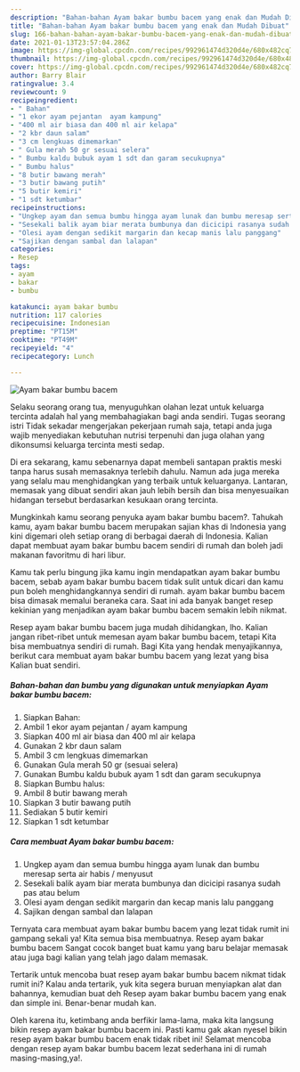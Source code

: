 ```yaml
---
description: "Bahan-bahan Ayam bakar bumbu bacem yang enak dan Mudah Dibuat"
title: "Bahan-bahan Ayam bakar bumbu bacem yang enak dan Mudah Dibuat"
slug: 166-bahan-bahan-ayam-bakar-bumbu-bacem-yang-enak-dan-mudah-dibuat
date: 2021-01-13T23:57:04.286Z
image: https://img-global.cpcdn.com/recipes/992961474d320d4e/680x482cq70/ayam-bakar-bumbu-bacem-foto-resep-utama.jpg
thumbnail: https://img-global.cpcdn.com/recipes/992961474d320d4e/680x482cq70/ayam-bakar-bumbu-bacem-foto-resep-utama.jpg
cover: https://img-global.cpcdn.com/recipes/992961474d320d4e/680x482cq70/ayam-bakar-bumbu-bacem-foto-resep-utama.jpg
author: Barry Blair
ratingvalue: 3.4
reviewcount: 9
recipeingredient:
- " Bahan"
- "1 ekor ayam pejantan  ayam kampung"
- "400 ml air biasa dan 400 ml air kelapa"
- "2 kbr daun salam"
- "3 cm lengkuas dimemarkan"
- " Gula merah 50 gr sesuai selera"
- " Bumbu kaldu bubuk ayam 1 sdt dan garam secukupnya"
- " Bumbu halus"
- "8 butir bawang merah"
- "3 butir bawang putih"
- "5 butir kemiri"
- "1 sdt ketumbar"
recipeinstructions:
- "Ungkep ayam dan semua bumbu hingga ayam lunak dan bumbu meresap serta air habis / menyusut"
- "Sesekali balik ayam biar merata bumbunya dan dicicipi rasanya sudah pas atau belum"
- "Olesi ayam dengan sedikit margarin dan kecap manis lalu panggang"
- "Sajikan dengan sambal dan lalapan"
categories:
- Resep
tags:
- ayam
- bakar
- bumbu

katakunci: ayam bakar bumbu 
nutrition: 117 calories
recipecuisine: Indonesian
preptime: "PT15M"
cooktime: "PT49M"
recipeyield: "4"
recipecategory: Lunch

---
```



![Ayam bakar bumbu bacem](https://img-global.cpcdn.com/recipes/992961474d320d4e/680x482cq70/ayam-bakar-bumbu-bacem-foto-resep-utama.jpg)

Selaku seorang orang tua, menyuguhkan olahan lezat untuk keluarga tercinta adalah hal yang membahagiakan bagi anda sendiri. Tugas seorang istri Tidak sekadar mengerjakan pekerjaan rumah saja, tetapi anda juga wajib menyediakan kebutuhan nutrisi terpenuhi dan juga olahan yang dikonsumsi keluarga tercinta mesti sedap.

Di era  sekarang, kamu sebenarnya dapat membeli santapan praktis meski tanpa harus susah memasaknya terlebih dahulu. Namun ada juga mereka yang selalu mau menghidangkan yang terbaik untuk keluarganya. Lantaran, memasak yang dibuat sendiri akan jauh lebih bersih dan bisa menyesuaikan hidangan tersebut berdasarkan kesukaan orang tercinta. 



Mungkinkah kamu seorang penyuka ayam bakar bumbu bacem?. Tahukah kamu, ayam bakar bumbu bacem merupakan sajian khas di Indonesia yang kini digemari oleh setiap orang di berbagai daerah di Indonesia. Kalian dapat membuat ayam bakar bumbu bacem sendiri di rumah dan boleh jadi makanan favoritmu di hari libur.

Kamu tak perlu bingung jika kamu ingin mendapatkan ayam bakar bumbu bacem, sebab ayam bakar bumbu bacem tidak sulit untuk dicari dan kamu pun boleh menghidangkannya sendiri di rumah. ayam bakar bumbu bacem bisa dimasak memalui beraneka cara. Saat ini ada banyak banget resep kekinian yang menjadikan ayam bakar bumbu bacem semakin lebih nikmat.

Resep ayam bakar bumbu bacem juga mudah dihidangkan, lho. Kalian jangan ribet-ribet untuk memesan ayam bakar bumbu bacem, tetapi Kita bisa membuatnya sendiri di rumah. Bagi Kita yang hendak menyajikannya, berikut cara membuat ayam bakar bumbu bacem yang lezat yang bisa Kalian buat sendiri.

<!--inarticleads1-->

##### Bahan-bahan dan bumbu yang digunakan untuk menyiapkan Ayam bakar bumbu bacem:

1. Siapkan  Bahan:
1. Ambil 1 ekor ayam pejantan / ayam kampung
1. Siapkan 400 ml air biasa dan 400 ml air kelapa
1. Gunakan 2 kbr daun salam
1. Ambil 3 cm lengkuas dimemarkan
1. Gunakan  Gula merah 50 gr (sesuai selera)
1. Gunakan  Bumbu kaldu bubuk ayam 1 sdt dan garam secukupnya
1. Siapkan  Bumbu halus:
1. Ambil 8 butir bawang merah
1. Siapkan 3 butir bawang putih
1. Sediakan 5 butir kemiri
1. Siapkan 1 sdt ketumbar




<!--inarticleads2-->

##### Cara membuat Ayam bakar bumbu bacem:

1. Ungkep ayam dan semua bumbu hingga ayam lunak dan bumbu meresap serta air habis / menyusut
1. Sesekali balik ayam biar merata bumbunya dan dicicipi rasanya sudah pas atau belum
1. Olesi ayam dengan sedikit margarin dan kecap manis lalu panggang
1. Sajikan dengan sambal dan lalapan




Ternyata cara membuat ayam bakar bumbu bacem yang lezat tidak rumit ini gampang sekali ya! Kita semua bisa membuatnya. Resep ayam bakar bumbu bacem Sangat cocok banget buat kamu yang baru belajar memasak atau juga bagi kalian yang telah jago dalam memasak.

Tertarik untuk mencoba buat resep ayam bakar bumbu bacem nikmat tidak rumit ini? Kalau anda tertarik, yuk kita segera buruan menyiapkan alat dan bahannya, kemudian buat deh Resep ayam bakar bumbu bacem yang enak dan simple ini. Benar-benar mudah kan. 

Oleh karena itu, ketimbang anda berfikir lama-lama, maka kita langsung bikin resep ayam bakar bumbu bacem ini. Pasti kamu gak akan nyesel bikin resep ayam bakar bumbu bacem enak tidak ribet ini! Selamat mencoba dengan resep ayam bakar bumbu bacem lezat sederhana ini di rumah masing-masing,ya!.

